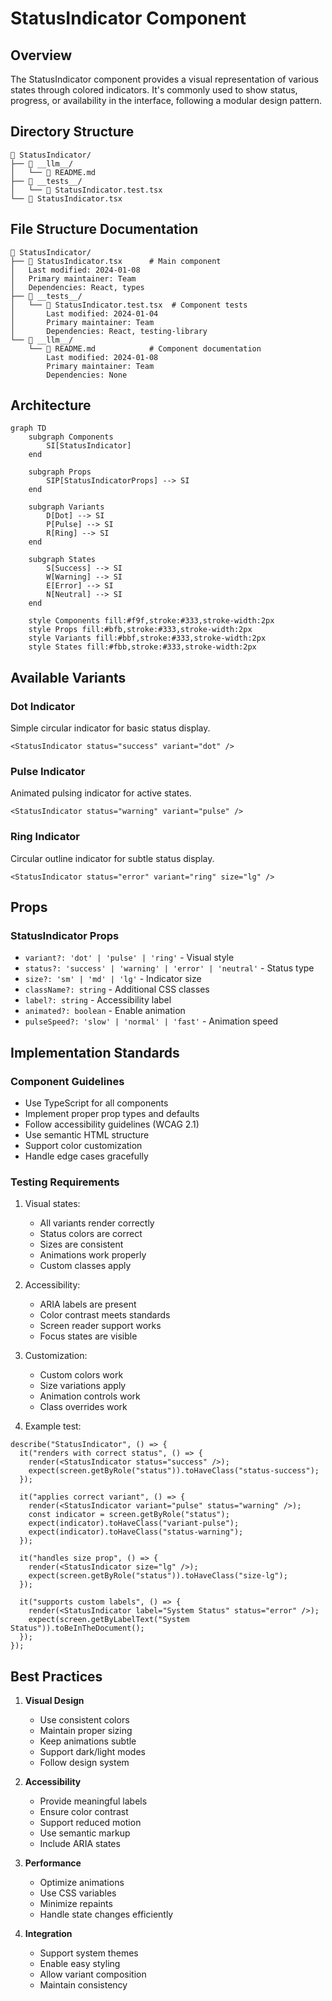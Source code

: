 # StatusIndicator Component

## Overview

The StatusIndicator component provides a visual representation of various states through colored indicators. It's commonly used to show status, progress, or availability in the interface, following a modular design pattern.

## Directory Structure

```
📁 StatusIndicator/
├── 📁 __llm__/
│   └── 📄 README.md
├── 📁 __tests__/
│   └── 📄 StatusIndicator.test.tsx
└── 📄 StatusIndicator.tsx
```

## File Structure Documentation

```
📁 StatusIndicator/
├── 📄 StatusIndicator.tsx      # Main component
│   Last modified: 2024-01-08
│   Primary maintainer: Team
│   Dependencies: React, types
├── 📁 __tests__/
│   └── 📄 StatusIndicator.test.tsx  # Component tests
│       Last modified: 2024-01-04
│       Primary maintainer: Team
│       Dependencies: React, testing-library
└── 📁 __llm__/
    └── 📄 README.md            # Component documentation
        Last modified: 2024-01-08
        Primary maintainer: Team
        Dependencies: None
```

## Architecture

```mermaid
graph TD
    subgraph Components
        SI[StatusIndicator]
    end

    subgraph Props
        SIP[StatusIndicatorProps] --> SI
    end

    subgraph Variants
        D[Dot] --> SI
        P[Pulse] --> SI
        R[Ring] --> SI
    end

    subgraph States
        S[Success] --> SI
        W[Warning] --> SI
        E[Error] --> SI
        N[Neutral] --> SI
    end

    style Components fill:#f9f,stroke:#333,stroke-width:2px
    style Props fill:#bfb,stroke:#333,stroke-width:2px
    style Variants fill:#bbf,stroke:#333,stroke-width:2px
    style States fill:#fbb,stroke:#333,stroke-width:2px
```

## Available Variants

### Dot Indicator

Simple circular indicator for basic status display.

```tsx
<StatusIndicator status="success" variant="dot" />
```

### Pulse Indicator

Animated pulsing indicator for active states.

```tsx
<StatusIndicator status="warning" variant="pulse" />
```

### Ring Indicator

Circular outline indicator for subtle status display.

```tsx
<StatusIndicator status="error" variant="ring" size="lg" />
```

## Props

### StatusIndicator Props

- `variant?: 'dot' | 'pulse' | 'ring'` - Visual style
- `status?: 'success' | 'warning' | 'error' | 'neutral'` - Status type
- `size?: 'sm' | 'md' | 'lg'` - Indicator size
- `className?: string` - Additional CSS classes
- `label?: string` - Accessibility label
- `animated?: boolean` - Enable animation
- `pulseSpeed?: 'slow' | 'normal' | 'fast'` - Animation speed

## Implementation Standards

### Component Guidelines

- Use TypeScript for all components
- Implement proper prop types and defaults
- Follow accessibility guidelines (WCAG 2.1)
- Use semantic HTML structure
- Support color customization
- Handle edge cases gracefully

### Testing Requirements

1. Visual states:

   - All variants render correctly
   - Status colors are correct
   - Sizes are consistent
   - Animations work properly
   - Custom classes apply

2. Accessibility:

   - ARIA labels are present
   - Color contrast meets standards
   - Screen reader support works
   - Focus states are visible

3. Customization:

   - Custom colors work
   - Size variations apply
   - Animation controls work
   - Class overrides work

4. Example test:

```tsx
describe("StatusIndicator", () => {
  it("renders with correct status", () => {
    render(<StatusIndicator status="success" />);
    expect(screen.getByRole("status")).toHaveClass("status-success");
  });

  it("applies correct variant", () => {
    render(<StatusIndicator variant="pulse" status="warning" />);
    const indicator = screen.getByRole("status");
    expect(indicator).toHaveClass("variant-pulse");
    expect(indicator).toHaveClass("status-warning");
  });

  it("handles size prop", () => {
    render(<StatusIndicator size="lg" />);
    expect(screen.getByRole("status")).toHaveClass("size-lg");
  });

  it("supports custom labels", () => {
    render(<StatusIndicator label="System Status" status="error" />);
    expect(screen.getByLabelText("System Status")).toBeInTheDocument();
  });
});
```

## Best Practices

1. **Visual Design**

   - Use consistent colors
   - Maintain proper sizing
   - Keep animations subtle
   - Support dark/light modes
   - Follow design system

2. **Accessibility**

   - Provide meaningful labels
   - Ensure color contrast
   - Support reduced motion
   - Use semantic markup
   - Include ARIA states

3. **Performance**

   - Optimize animations
   - Use CSS variables
   - Minimize repaints
   - Handle state changes efficiently

4. **Integration**
   - Support system themes
   - Enable easy styling
   - Allow variant composition
   - Maintain consistency

```

```
